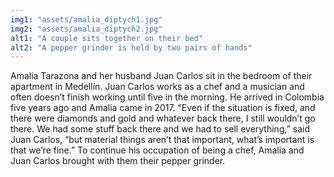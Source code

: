 ```yaml
---
img1: "assets/amalia_diptych1.jpg"
img2: "assets/amalia_diptych2.jpg"
alt1: "A couple sits together on their bed"
alt2: "A pepper grinder is held by two pairs of hands" 
---
```

Amalia Tarazona and her husband Juan Carlos sit in the bedroom of their apartment in Medellín. Juan Carlos works as a chef and a musician and often doesn’t finish working until five in the morning. He arrived in Colombia five years ago and Amalia came in 2017. “Even if the situation is fixed, and there were diamonds and gold and whatever back there, I still wouldn’t go there. We had some stuff back there and we had to sell everything,” said Juan Carlos, “but material things aren’t that important, what’s important is that we’re fine.” To continue his occupation of being a chef, Amalia and Juan Carlos brought with them their pepper grinder.